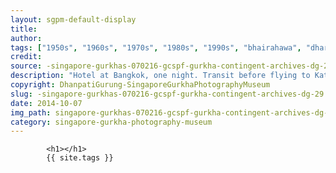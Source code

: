 ```yaml
---
layout: sgpm-default-display
title: 
author: 
tags: ["1950s", "1960s", "1970s", "1980s", "1990s", "bhairahawa", "dharan", "gurkhas", "kathmandu", "nepal", "pokhara", "singapore", "singapore gurkha archive", "singapore gurkha old photographs", "singapore gurkha photography museum", "singapore gurkhas"]
credit: 
source: -singapore-gurkhas-070216-gcspf-gurkha-contingent-archives-dg-29
description: "Hotel at Bangkok, one night. Transit before flying to Kathmandu. Daughter in Sita left in Singapore, his friend Chandra Prasad took care of her."
copyright: DhanpatiGurung-SingaporeGurkhaPhotographyMuseum
slug: -singapore-gurkhas-070216-gcspf-gurkha-contingent-archives-dg-29
date: 2014-10-07
img_path: singapore-gurkhas-070216-gcspf-gurkha-contingent-archives-dg-29.jpg
category: singapore-gurkha-photography-museum
---
```

	 		

	 		<h1></h1>
	 		{{ site.tags }}
	 		
